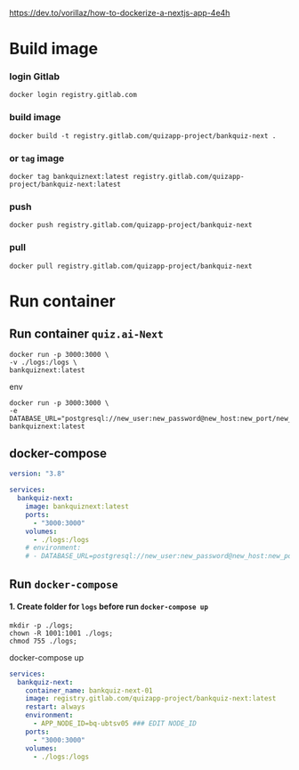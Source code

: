 https://dev.to/vorillaz/how-to-dockerize-a-nextjs-app-4e4h

# Build image

### login Gitlab

```
docker login registry.gitlab.com
```

### build image

```
docker build -t registry.gitlab.com/quizapp-project/bankquiz-next .
```

### or `tag` image

```
docker tag bankquiznext:latest registry.gitlab.com/quizapp-project/bankquiz-next:latest
```

### push

```
docker push registry.gitlab.com/quizapp-project/bankquiz-next
```

### pull

```
docker pull registry.gitlab.com/quizapp-project/bankquiz-next
```

# Run container

## Run container `quiz.ai-Next`

```
docker run -p 3000:3000 \
-v ./logs:/logs \
bankquiznext:latest
```

env

```
docker run -p 3000:3000 \
-e DATABASE_URL="postgresql://new_user:new_password@new_host:new_port/new_database"
bankquiznext:latest
```

## docker-compose

```yml
version: "3.8"

services:
  bankquiz-next:
    image: bankquiznext:latest
    ports:
      - "3000:3000"
    volumes:
      - ./logs:/logs
    # environment:
    # - DATABASE_URL=postgresql://new_user:new_password@new_host:new_port/new_database
```

## Run `docker-compose`

#### 1. Create folder for `logs` before run `docker-compose up`

```
mkdir -p ./logs;
chown -R 1001:1001 ./logs;
chmod 755 ./logs;
```

docker-compose up

```yml
services:
  bankquiz-next:
    container_name: bankquiz-next-01
    image: registry.gitlab.com/quizapp-project/bankquiz-next:latest
    restart: always
    environment:
      - APP_NODE_ID=bq-ubtsv05 ### EDIT NODE_ID
    ports:
      - "3000:3000"
    volumes:
      - ./logs:/logs
```

